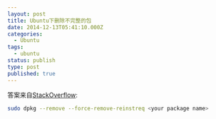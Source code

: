 ```yaml
---
layout: post
title: Ubuntu下删除不完整的包
date: 2014-12-13T05:41:10.000Z
categories:
  - Ubuntu
tags:
  - ubuntu
status: publish
type: post
published: true
---
```


答案来自[StackOverflow](http://stackoverflow.com/questions/27455626/how-to-remove-an-incomplete-package-by-using-apt-get):

```sh
sudo dpkg --remove --force-remove-reinstreq <your package name>
```
